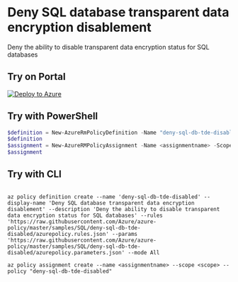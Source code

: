 # Deny SQL database transparent data encryption disablement

Deny the ability to disable transparent data encryption status for SQL databases

## Try on Portal

[![Deploy to Azure](http://azuredeploy.net/deploybutton.png)](https://portal.azure.com/#blade/Microsoft_Azure_Policy/CreatePolicyDefinitionBlade/uri/https%3A%2F%2Fraw.githubusercontent.com%2FAzure%2Fazure-policy%2Fmaster%2Fsamples%2FSQL%2Fdeny-sql-db-tde-disabled%2Fazurepolicy.json)

## Try with PowerShell

````powershell
$definition = New-AzureRmPolicyDefinition -Name "deny-sql-db-tde-disabled" -DisplayName "Deny SQL database transparent data encryption disablement" -description "Deny the ability to disable transparent data encryption status for SQL databases" -Policy 'https://raw.githubusercontent.com/Azure/azure-policy/master/samples/SQL/deny-sql-db-tde-disabled/azurepolicy.rules.json' -Parameter 'https://raw.githubusercontent.com/Azure/azure-policy/master/samples/SQL/deny-sql-db-tde-disabled/azurepolicy.parameters.json' -Mode All
$definition
$assignment = New-AzureRMPolicyAssignment -Name <assignmentname> -Scope <scope>  -PolicyDefinition $definition
$assignment 
````



## Try with CLI

````cli

az policy definition create --name 'deny-sql-db-tde-disabled' --display-name 'Deny SQL database transparent data encryption disablement' --description 'Deny the ability to disable transparent data encryption status for SQL databases' --rules 'https://raw.githubusercontent.com/Azure/azure-policy/master/samples/SQL/deny-sql-db-tde-disabled/azurepolicy.rules.json' --params 'https://raw.githubusercontent.com/Azure/azure-policy/master/samples/SQL/deny-sql-db-tde-disabled/azurepolicy.parameters.json' --mode All

az policy assignment create --name <assignmentname> --scope <scope> --policy "deny-sql-db-tde-disabled" 

````
